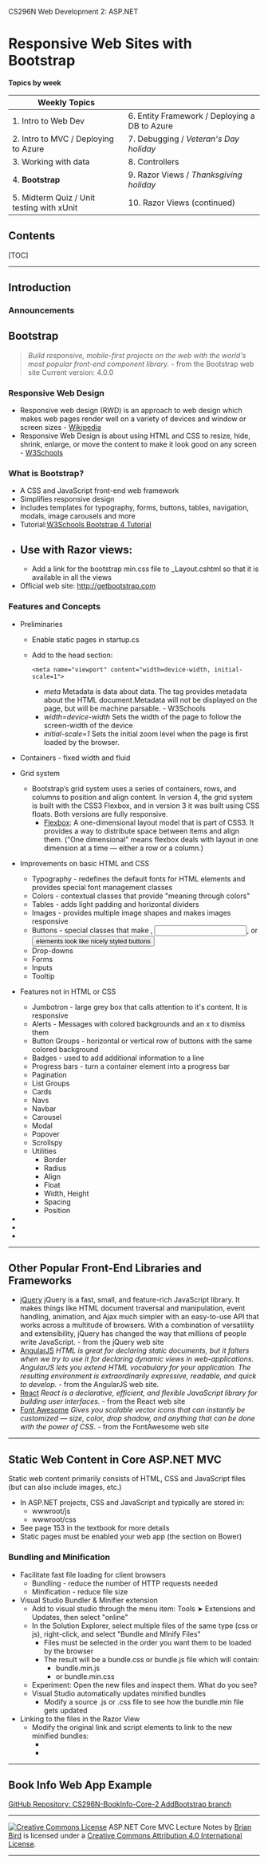 CS296N Web Development 2: ASP.NET

# Responsive Web Sites with Bootstrap

**Topics by week** 

| Weekly Topics                             |                                               |
| ----------------------------------------- | --------------------------------------------- |
| 1. Intro to Web Dev                       | 6. Entity Framework / Deploying a DB to Azure |
| 2. Intro to MVC / Deploying to Azure      | 7. Debugging / *Veteran's Day holiday*        |
| 3. Working with data                      | 8. Controllers                                |
| 4. **Bootstrap**                          | 9. Razor Views / *Thanksgiving holiday*       |
| 5. Midterm Quiz / Unit testing with xUnit | 10. Razor Views (continued)                   |



## Contents

[TOC]

------

## Introduction



### Announcements


## Bootstrap 



> *Build responsive, mobile-first projects on the web with the world's most popular front-end component library.* - from the Bootstrap web site
> Current version: 4.0.0

### Responsive Web Design

- Responsive web design (RWD) is an approach to web design which makes web pages render well on a variety of devices and window or screen sizes - [Wikipedia](https://en.wikipedia.org/wiki/Responsive_web_design)
- Responsive Web Design is about using HTML and CSS to resize, hide, shrink, enlarge, or move the content to make it look good on any screen - [W3Schools](https://www.w3schools.com/html/html_responsive.asp)

### What is Bootstrap?

- A CSS and JavaScript front-end web framework
- Simplifies responsive design
- Includes templates for typography, forms, buttons, tables, navigation, modals, image carousels and more
- Tutorial:[W3Schools Bootstrap 4 Tutorial](https://www.w3schools.com/bootstrap4/)
- Use with Razor views:
  - 
  - Add a link for the bootstrap min.css file to _Layout.cshtml so that it is available in all the views
- Official web site: http://getbootstrap.com

### Features and Concepts

- Preliminaries

  - Enable static pages in startup.cs

  - Add to the head section:

    ```
    <meta name="viewport" content="width=device-width, initial-scale=1">
    ```

    - *meta*
      Metadata is data about data. The <meta> tag provides metadata about the HTML document.Metadata will not be displayed on the page, but will be machine parsable. - W3Schools
    - *width=device-width* 
      Sets the width of the page to follow the screen-width of the device
    - *initial-scale=1*
      Sets the initial zoom level when the page is first loaded by the browser.

- Containers - fixed width and fluid

- Grid system

  - Bootstrap’s grid system uses a series of containers, rows, and columns to position and align content. In version 4, the grid system is built with the CSS3 Flexbox, and in version 3 it was built using CSS floats. Both versions are fully responsive.
    - [Flexbox](https://developer.mozilla.org/en-US/docs/Web/CSS/CSS_Flexible_Box_Layout/Basic_Concepts_of_Flexbox): A one-dimensional layout model that is part of CSS3. It provides a way to distribute space between items and align them. ("One dimensional" means flexbox deals with layout in one dimension at a time — either a row or a column.)

- Improvements on basic HTML and CSS

  - Typography - redefines the default fonts for HTML elements and provides special font management classes
  - Colors - contextual classes that provide "meaning through colors"
  - Tables - adds light padding and horizontal dividers
  - Images - provides multiple image shapes and makes images responsive
  - Buttons - special classes that make <a>, <input>, or <button> elements look like nicely styled buttons
  - Drop-downs
  - Forms
  - Inputs
  - Tooltip

- Features not in HTML or CSS

  - Jumbotron - large grey box that calls attention to it's content. It is responsive
  - Alerts - Messages with colored backgrounds and an x to dismiss them
  - Button Groups - horizontal or vertical row of buttons with the same colored background
  - Badges - used to add additional information to a line
  - Progress bars - turn a container element into a progress bar
  - Pagination
  - List Groups
  - Cards
  - Navs
  - Navbar
  - Carousel
  - Modal
  - Popover
  - Scrollspy
  - Utilities
    - Border
    - Radius
    - Align
    - Float
    - Width, Height
    - Spacing
    - Position

- 

- 
- 

------

## Other Popular Front-End Libraries and Frameworks

- [jQuery](http://jquery.com)
  jQuery is a fast, small, and feature-rich JavaScript library. It makes things like HTML document traversal and manipulation, event handling, animation, and Ajax much simpler with an easy-to-use API that works across a multitude of browsers. With a combination of versatility and extensibility, jQuery has changed the way that millions of people write JavaScript. - from the jQuery web site
- [AngularJS](https://angularjs.org)
  *HTML is great for declaring static documents, but it falters when we try to use it for declaring dynamic views in web-applications. AngularJS lets you extend HTML vocabulary for your application. The resulting environment is extraordinarily expressive, readable, and quick to develop.* - from the AngularJS web site.
- [React](https://reactjs.org/docs/try-react.html)
  *React is a declarative, efficient, and flexible JavaScript library for building user interfaces.* - from the React web site
- [Font Awesome](https://fontawesome.com)
  *Gives you scalable vector icons that can instantly be customized — size, color, drop shadow, and anything that can be done with the power of CSS*. - from the FontAwesome web site

------

## Static Web Content in Core ASP.NET MVC

Static web content primarily consists of HTML, CSS and JavaScript files (but can also include images, etc.) 

- In ASP.NET projects, CSS and JavaScript and typically are stored in:
  - wwwroot/js
  - wwwroot/css
- See page 153 in the textbook for more details
- Static pages must be enabled your web app (the section on Bower)

### Bundling and Minification

- Facilitate fast file loading for client browsers
  - Bundling - reduce the number of HTTP requests needed
  - Minification - reduce file size
- Visual Studio Bundler & Minifier extension
  - Add to visual studio through the menu item: Tools ➤ Extensions and Updates, then select "online"
  - In the Solution Explorer, select multiple files of the same type (css or js), right-click, and select "Bundle and MInify Files"
    - Files must be selected in the order you want them to be loaded by the browser
    - The result will be a bundle.css or bundle.js file which will contain:
      - bundle.min.js
      - or bundle.min.css
  - Experiment: Open the new files and inspect them. What do you see?
  - Visual Studio automatically updates minified bundles
    - Modify a source .js or .css file to see how the bundle.min file gets updated
- Linking to the files in the Razor View
  - Modify the original link and script elements to link to the new minified bundles:
    - <link rel="stylesheet" href="css/bundle.min.css" />
    - <script src="js/bundle.min.js"></script>

------

## Book Info Web App Example

[GitHub Repository: 
CS296N-BookInfo-Core-2
AddBootstrap branch](https://github.com/LCC-CIT/CS296N-BookInfo-Core-2/tree/AddBootstrap)



------

[![Creative Commons License](https://i.creativecommons.org/l/by/4.0/80x15.png)](http://creativecommons.org/licenses/by/4.0/) ASP.NET Core MVC Lecture Notes by [Brian Bird](https://birdsbits.blog) is licensed under a [Creative Commons Attribution 4.0 International License](http://creativecommons.org/licenses/by/4.0/). 

------